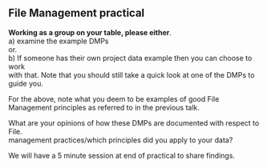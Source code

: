 ## File Management practical

__Working as a group on your table, please either__.   
a) examine the example DMPs     
  or.    
b) If someone has their own project data example then you can choose to work    
with that. Note that you should still take a quick look at one of the DMPs to    
guide you.    

For the above, note what you deem to be examples of good File Management principles
as referred to in the previous talk.     

What are your opinions of how these DMPs are documented with respect to File.   
management practices/which principles did you apply to your data?          

We will have a 5 minute session at end of practical to share findings.

